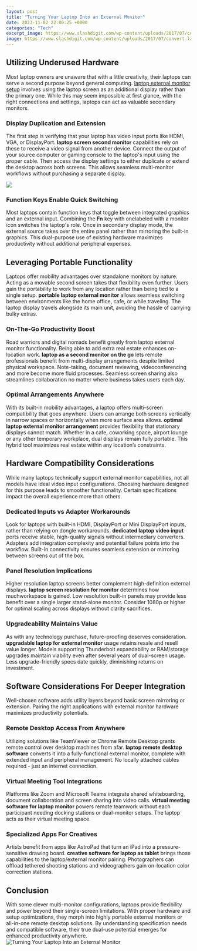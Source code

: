 ```yaml
---
layout: post
title: "Turning Your Laptop Into an External Monitor"
date: 2023-11-02 22:00:25 +0000
categories: "Tech"
excerpt_image: https://www.slashdigit.com/wp-content/uploads/2017/07/convert-laptop-screen-into-external-monitor.jpg
image: https://www.slashdigit.com/wp-content/uploads/2017/07/convert-laptop-screen-into-external-monitor.jpg
---
```


## Utilizing Underused Hardware
Most laptop owners are unaware that with a little creativity, their laptops can serve a second purpose beyond general computing. [laptop external monitor setup](https://yt.io.vn/collection/abdul) involves using the laptop screen as an additional display rather than the primary one. While this may seem impossible at first glance, with the right connections and settings, laptops can act as valuable secondary monitors.
### Display Duplication and Extension 
The first step is verifying that your laptop has video input ports like HDMI, VGA, or DisplayPort. **laptop screen second monitor** capabilities rely on these to receive a video signal from another device. Connect the output of your source computer or gaming console to the laptop's input using the proper cable. Then access the display settings to either duplicate or extend the desktop across both screens. This allows seamless multi-monitor workflows without purchasing a separate display.

![](https://i.ytimg.com/vi/ge0y5Shfqto/maxresdefault.jpg)
### Function Keys Enable Quick Switching
Most laptops contain function keys that toggle between integrated graphics and an external input. Combining the **Fn** key with onelabeled with a monitor icon switches the laptop's role. Once in secondary display mode, the external source takes over the entire panel rather than mirroring the built-in graphics. This dual-purpose use of existing hardware maximizes productivity without additional peripheral expenses. 
## Leveraging Portable Functionality 
Laptops offer mobility advantages over standalone monitors by nature. Acting as a movable second screen takes that flexibility even further. Users gain the portability to work from any location rather than being tied to a single setup. **portable laptop external monitor** allows seamless switching between environments like the home office, cafe, or while traveling. The laptop display travels alongside its main unit, avoiding the hassle of carrying bulky extras.
### On-The-Go Productivity Boost
Road warriors and digital nomads benefit greatly from laptop external monitor functionality. Being able to add extra real estate enhances on-location work. **laptop as a second monitor on the go** lets remote professionals benefit from multi-display arrangements despite limited physical workspace. Note-taking, document reviewing, videoconferencing and more become more fluid processes. Seamless screen sharing also streamlines collaboration no matter where business takes users each day.
### Optimal Arrangements Anywhere 
With its built-in mobility advantages, a laptop offers multi-screen compatibility that goes anywhere. Users can arrange both screens vertically in narrow spaces or horizontally when more surface area allows. **optimal laptop external monitor arrangement** provides flexibility that stationary displays cannot match. Whether in a cafe, coworking space, airport lounge or any other temporary workplace, dual displays remain fully portable. This hybrid tool maximizes real estate within any location’s constraints.
## Hardware Compatibility Considerations
While many laptops technically support external monitor capabilities, not all models have ideal video input configurations. Choosing hardware designed for this purpose leads to smoother functionality. Certain specifications impact the overall experience more than others.
### Dedicated Inputs vs Adapter Workarounds
Look for laptops with built-in HDMI, DisplayPort or Mini DisplayPort inputs, rather than relying on dongle workarounds. **dedicated laptop video input** ports receive stable, high-quality signals without intermediary converters. Adapters add integration complexity and potential failure points into the workflow. Built-in connectivity ensures seamless extension or mirroring between screens out of the box.
### Panel Resolution Implications 
Higher resolution laptop screens better complement high-definition external displays. **laptop screen resolution for monitor** determines how muchworkspace is gained. Low resolution built-in panels may provide less benefit over a single larger stand-alone monitor. Consider 1080p or higher for optimal scaling across displays without clarity sacrifices.
### Upgradeability Maintains Value 
As with any technology purchase, future-proofing deserves consideration. **upgradable laptop for external monitor** usage retains resale and resell value longer. Models supporting Thunderbolt expandability or RAM/storage upgrades maintain viability even after several years of dual-screen usage. Less upgrade-friendly specs date quickly, diminishing returns on investment. 
## Software Considerations For Deeper Integration
Well-chosen software adds utility layers beyond basic screen mirroring or extension. Pairing the right applications with external monitor hardware maximizes productivity potentials. 
### Remote Desktop Access From Anywhere  
Utilizing solutions like TeamViewer or Chrome Remote Desktop grants remote control over desktop machines from afar. **laptop remote desktop software** converts it into a fully-functional external monitor, complete with extended input and peripheral management. No locally attached cables required - just an internet connection.
### Virtual Meeting Tool Integrations    
Platforms like Zoom and Microsoft Teams integrate shared whiteboarding, document collaboration and screen sharing into video calls. **virtual meeting software for laptop monitor** powers remote teamwork without each participant needing docking stations or dual-monitor setups. The laptop acts as their virtual meeting space.
### Specialized Apps For Creatives
Artists benefit from apps like AstroPad that turn an iPad into a pressure-sensitive drawing board. **creative software for laptop as tablet** brings those capabilities to the laptop/external monitor pairing. Photographers can offload tethered shooting stations and videographers gain on-location color correction stations.
## Conclusion
With some clever multi-monitor configurations, laptops provide flexibility and power beyond their single-screen limitations. With proper hardware and setup optimizations, they morph into highly portable external monitors or all-in-one remote desktop solutions. By understanding specification needs and compatible software, their true dual-use potential emerges for enhanced productivity anywhere.
![Turning Your Laptop Into an External Monitor](https://www.slashdigit.com/wp-content/uploads/2017/07/convert-laptop-screen-into-external-monitor.jpg)